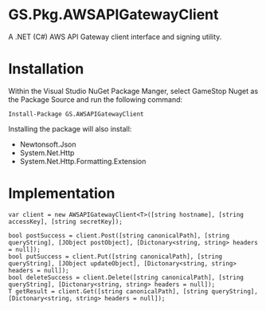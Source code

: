 # GS.Pkg.AWSAPIGatewayClient
A .NET (C#) AWS API Gateway client interface and signing utility.

# Installation
Within the Visual Studio NuGet Package Manger, select GameStop Nuget as the Package Source and run the following command:
```
Install-Package GS.AWSAPIGatewayClient
```

Installing the package will also install:
  - Newtonsoft.Json
  - System.Net.Http
  - System.Net.Http.Formatting.Extension

# Implementation
```
var client = new AWSAPIGatewayClient<T>([string hostname], [string accessKey], [string secretKey]);

bool postSuccess = client.Post([string canonicalPath], [string queryString], [JObject postObject], [Dictonary<string, string> headers = null]);
bool putSuccess = client.Put([string canonicalPath], [string queryString], [JObject updateObject], [Dictonary<string, string> headers = null]);
bool deleteSuccess = client.Delete([string canonicalPath], [string queryString], [Dictonary<string, string> headers = null]);
T getResult = client.Get([string canonicalPath], [string queryString], [Dictonary<string, string> headers = null]);
```